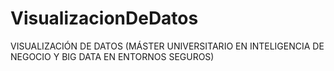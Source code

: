 # VisualizacionDeDatos
VISUALIZACIÓN DE DATOS (MÁSTER UNIVERSITARIO EN INTELIGENCIA DE NEGOCIO Y BIG DATA EN ENTORNOS SEGUROS)
